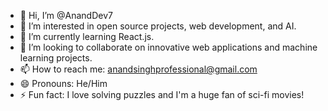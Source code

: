 - 👋 Hi, I’m @AnandDev7
- 👀 I’m interested in open source projects, web development, and AI.
- 🌱 I’m currently learning React.js.
- 💞️ I’m looking to collaborate on innovative web applications and machine learning projects.
- 📫 How to reach me: anandsinghprofessional@gmail.com
- 😄 Pronouns: He/Him
- ⚡ Fun fact: I love solving puzzles and I'm a huge fan of sci-fi movies!

<!---
AnandDev7/AnandDev7 is a ✨ special ✨ repository because its `README.md` (this file) appears on your GitHub profile.
You can click the Preview link to take a look at your changes.
--->
